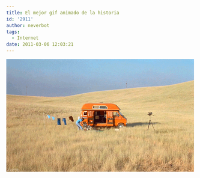 ```yaml
---
title: El mejor gif animado de la historia
id: '2911'
author: neverbot
tags:
  - Internet
date: 2011-03-06 12:03:21
---
```


[![](./el-mejor-gif-animado-de-la-historia/3585775408.gif "3585775408")](./3585775408.gif)